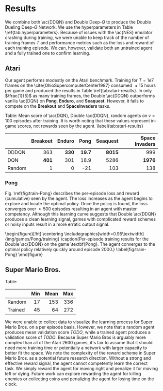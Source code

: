 # Results

We combine both \ac{DDQN} and Double Deep-$Q$ to produce the Double Dueling
Deep-$Q$ Network. We use the hyperparameters in Table
\ref{tab:hyperparameters}. Because of issues with the \ac{NES} emulator
crashing during training, we were unable to keep track of the number of
training frames $T$ and performance metrics such as the loss and reward of
each training episode. We can, however, validate both an untrained agent
and a fully trained one to confirm learning.

## Atari

Our agent performs modestly on the Atari benchmark. Training for $T = 1e7$
frames on the \cite{OhioSupercomputerCenter1987} consumed $\approx 15$ hours
per game and produced the results in Table \ref{tab:atari-results}. In only
$\frac{1}{5}$ as many training frames, the Double \ac{DDQN} outperforms
vanilla \ac{DQN} on **Pong**, **Enduro**, and **Seaquest**. However, it fails
to compete on the **Breakout** and **SpaceInvaders** tasks.

Table: Mean score of \ac{DQN}, Double \ac{DDQN}, random agents on $v = 100$
episodes after training. It is worth noting that these values represent
in-game scores, not rewards seen by the agent.
\label{tab:atari-results}

|          |   Breakout |   Enduro |     Pong |   Seaquest |   Space Invaders |
|:---------|-----------:|---------:|---------:|-----------:|-----------------:|
| DDDQN    |        363 |  **330** | **19.7** |   **8015** |              999 |
| DQN      |    **401** |      301 |     18.9 |       5286 |         **1976** |
| Random   |          1 |    0     | -21      |        103 |              138 |

### Pong

Fig. \ref{fig:train-Pong} describes the per-episode loss and reward
(cumulative) seen by the agent. The loss increases as the agent begins to
explore and locate the optimal policy. Once the policy is found, the loss
converges over $\approx 500$ episodes resulting in an agent with master
competency. Although this learning curve suggests that Double \ac{DDQN}
produces a clean learning signal, games with complicated reward schemes or
noisy inputs result in a more erratic output signal.

\begin{figure}[!ht]
\centering
\includegraphics[width=0.95\textwidth]{img/games/Pong/training}
\caption{Per-episode training results for the Double \ac{DDQN} on the game
\textbf{Pong}. The agent converges to the optimal policy relatively quickly
around episode 2000.}
\label{fig:train-Pong}
\end{figure}

## Super Mario Bros.

Table:

|         |  Min | Mean |  Max |
|:--------|-----:|-----:|-----:|
| Random  |   17 |  153 |  336 |
| Trained |   45 |   64 |  272 |

We were unable to collect data to visualize the learning process for Super
Mario Bros. on a per episode basis. However, we note that a random agent
produces mean validation score $TODO$, while a trained agent produces a
validation score of $TODO$. Because Super Mario Bros is arguably more complex
than all of the Atari 2600 games, it's fair to assume that it should need
more training time or potentially a network with larger capacity to better
fit the space. We note the complexity of the reward scheme in Super Mario
Bros. as a potential future research direction. Without a strong and
effective reward signal, the agent cannot competently learn the correct task.
We simply reward the agent for moving right and penalize it for moving left
or dying. Future work can explore rewarding the agent for killing enemies or
collecting coins and penalizing the agent for losing time on the clock.
